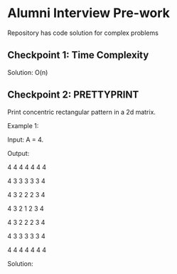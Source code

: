 # Alumni Interview Pre-work

Repository has code solution for complex problems 

## Checkpoint 1: Time Complexity

Solution: O(n)

## Checkpoint 2: PRETTYPRINT

Print concentric rectangular pattern in a 2d matrix. 

Example 1:

Input: A = 4.

Output:

4 4 4 4 4 4 4 

4 3 3 3 3 3 4 

4 3 2 2 2 3 4 

4 3 2 1 2 3 4 

4 3 2 2 2 3 4 

4 3 3 3 3 3 4 

4 4 4 4 4 4 4 

Solution: 

